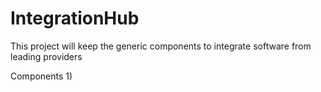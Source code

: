 # IntegrationHub
This project will keep the generic components to integrate software from leading providers

Components
1) 
